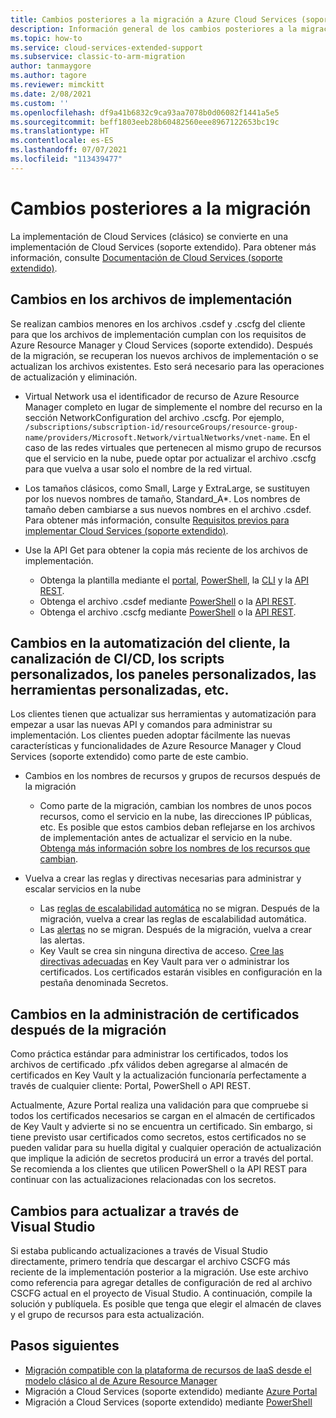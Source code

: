 ```yaml
---
title: Cambios posteriores a la migración a Azure Cloud Services (soporte extendido)
description: Información general de los cambios posteriores a la migración a Cloud Services (soporte extendido)
ms.topic: how-to
ms.service: cloud-services-extended-support
ms.subservice: classic-to-arm-migration
author: tanmaygore
ms.author: tagore
ms.reviewer: mimckitt
ms.date: 2/08/2021
ms.custom: ''
ms.openlocfilehash: df9a41b6832c9ca93aa7078b0d06082f1441a5e5
ms.sourcegitcommit: beff1803eeb28b60482560eee8967122653bc19c
ms.translationtype: HT
ms.contentlocale: es-ES
ms.lasthandoff: 07/07/2021
ms.locfileid: "113439477"
---
```

# <a name="post-migration-changes"></a>Cambios posteriores a la migración
La implementación de Cloud Services (clásico) se convierte en una implementación de Cloud Services (soporte extendido). Para obtener más información, consulte [Documentación de Cloud Services (soporte extendido)](deploy-prerequisite.md).  

## <a name="changes-to-deployment-files"></a>Cambios en los archivos de implementación 

Se realizan cambios menores en los archivos .csdef y .cscfg del cliente para que los archivos de implementación cumplan con los requisitos de Azure Resource Manager y Cloud Services (soporte extendido). Después de la migración, se recuperan los nuevos archivos de implementación o se actualizan los archivos existentes. Esto será necesario para las operaciones de actualización y eliminación.  

- Virtual Network usa el identificador de recurso de Azure Resource Manager completo en lugar de simplemente el nombre del recurso en la sección NetworkConfiguration del archivo .cscfg. Por ejemplo, `/subscriptions/subscription-id/resourceGroups/resource-group-name/providers/Microsoft.Network/virtualNetworks/vnet-name`. En el caso de las redes virtuales que pertenecen al mismo grupo de recursos que el servicio en la nube, puede optar por actualizar el archivo .cscfg para que vuelva a usar solo el nombre de la red virtual.  

- Los tamaños clásicos, como Small, Large y ExtraLarge, se sustituyen por los nuevos nombres de tamaño, Standard_A*. Los nombres de tamaño deben cambiarse a sus nuevos nombres en el archivo .csdef. Para obtener más información, consulte [Requisitos previos para implementar Cloud Services (soporte extendido)](deploy-prerequisite.md#required-service-definition-file-csdef-updates).

- Use la API Get para obtener la copia más reciente de los archivos de implementación. 
    - Obtenga la plantilla mediante el [portal](../azure-resource-manager/templates/export-template-portal.md), [PowerShell](../azure-resource-manager/management/manage-resource-groups-powershell.md#export-resource-groups-to-templates), la [CLI](../azure-resource-manager/management/manage-resource-groups-cli.md#export-resource-groups-to-templates) y la [API REST](/rest/api/resources/resourcegroups/exporttemplate). 
    - Obtenga el archivo .csdef mediante [PowerShell](/powershell/module/az.cloudservice/?preserve-view=true&view=azps-5.4.0#cloudservice) o la [API REST](/rest/api/compute/cloudservices/rest-get-package). 
    - Obtenga el archivo .cscfg mediante [PowerShell](/powershell/module/az.cloudservice/?preserve-view=true&view=azps-5.4.0#cloudservice) o la [API REST](/rest/api/compute/cloudservices/rest-get-package). 
    
 

## <a name="changes-to-customers-automation-cicd-pipeline-custom-scripts-custom-dashboards-custom-tooling-etc"></a>Cambios en la automatización del cliente, la canalización de CI/CD, los scripts personalizados, los paneles personalizados, las herramientas personalizadas, etc.  

Los clientes tienen que actualizar sus herramientas y automatización para empezar a usar las nuevas API y comandos para administrar su implementación. Los clientes pueden adoptar fácilmente las nuevas características y funcionalidades de Azure Resource Manager y Cloud Services (soporte extendido) como parte de este cambio. 

- Cambios en los nombres de recursos y grupos de recursos después de la migración
    - Como parte de la migración, cambian los nombres de unos pocos recursos, como el servicio en la nube, las direcciones IP públicas, etc. Es posible que estos cambios deban reflejarse en los archivos de implementación antes de actualizar el servicio en la nube. [Obtenga más información sobre los nombres de los recursos que cambian](in-place-migration-technical-details.md#translation-of-resources-and-naming-convention-post-migration).  

- Vuelva a crear las reglas y directivas necesarias para administrar y escalar servicios en la nube 
    - Las [reglas de escalabilidad automática](configure-scaling.md) no se migran. Después de la migración, vuelva a crear las reglas de escalabilidad automática.  
    - Las [alertas](enable-alerts.md) no se migran. Después de la migración, vuelva a crear las alertas.
    - Key Vault se crea sin ninguna directiva de acceso. [Cree las directivas adecuadas](../key-vault/general/assign-access-policy-portal.md) en Key Vault para ver o administrar los certificados. Los certificados estarán visibles en configuración en la pestaña denominada Secretos.


## <a name="changes-to-certificate-management-post-migration"></a>Cambios en la administración de certificados después de la migración 

Como práctica estándar para administrar los certificados, todos los archivos de certificado .pfx válidos deben agregarse al almacén de certificados en Key Vault y la actualización funcionaría perfectamente a través de cualquier cliente: Portal, PowerShell o API REST.

Actualmente, Azure Portal realiza una validación para que compruebe si todos los certificados necesarios se cargan en el almacén de certificados de Key Vault y advierte si no se encuentra un certificado. Sin embargo, si tiene previsto usar certificados como secretos, estos certificados no se pueden validar para su huella digital y cualquier operación de actualización que implique la adición de secretos producirá un error a través del portal. Se recomienda a los clientes que utilicen PowerShell o la API REST para continuar con las actualizaciones relacionadas con los secretos.


## <a name="changes-for-update-via-visual-studio"></a>Cambios para actualizar a través de Visual Studio
Si estaba publicando actualizaciones a través de Visual Studio directamente, primero tendría que descargar el archivo CSCFG más reciente de la implementación posterior a la migración. Use este archivo como referencia para agregar detalles de configuración de red al archivo CSCFG actual en el proyecto de Visual Studio. A continuación, compile la solución y publíquela. Es posible que tenga que elegir el almacén de claves y el grupo de recursos para esta actualización.


## <a name="next-steps"></a>Pasos siguientes
- [Migración compatible con la plataforma de recursos de IaaS desde el modelo clásico al de Azure Resource Manager](../virtual-machines/migration-classic-resource-manager-overview.md)
- Migración a Cloud Services (soporte extendido) mediante [Azure Portal](in-place-migration-portal.md)
- Migración a Cloud Services (soporte extendido) mediante [PowerShell](in-place-migration-powershell.md)
